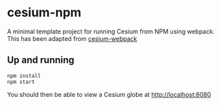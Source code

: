 # cesium-npm
A minimal template project for running Cesium from NPM using webpack.  This has been adapted from [cesium-webpack](https://github.com/mmacaula/cesium-webpack)

## Up and running

```
npm install
npm start
```

You should then be able to view a Cesium globe at [http://localhost:8080](http://localhost:8080)
